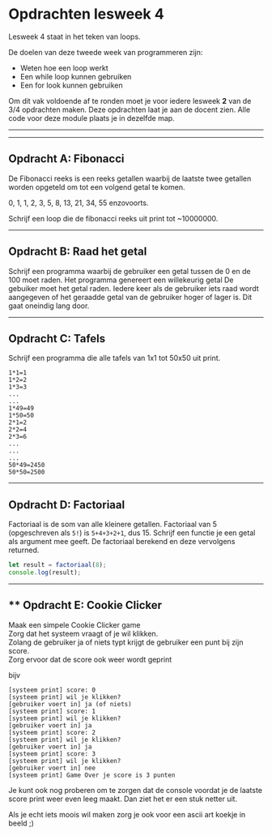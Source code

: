 # Opdrachten lesweek 4
Lesweek 4 staat in het teken van loops. 

De doelen van deze tweede week van programmeren zijn:

* Weten hoe een loop werkt
* Een while loop kunnen gebruiken
* Een for look kunnen gebruiken

Om dit vak voldoende af te ronden moet je voor iedere lesweek **2** van de 3/4 opdrachten maken. Deze opdrachten laat je aan de docent zien.
Alle code voor deze module plaats je in dezelfde map.

---
---

## **Opdracht A: Fibonacci**

De Fibonacci reeks is een reeks getallen waarbij de laatste twee getallen worden opgeteld om tot een volgend getal te komen.

0, 1, 1, 2, 3, 5, 8, 13, 21, 34, 55 enzovoorts.

Schrijf een loop die de fibonacci reeks uit print tot ~10000000.

---

## **Opdracht B: Raad het getal**

Schrijf een programma waarbij de gebruiker een getal tussen de 0 en de 100 moet raden. 
Het programma genereert een willekeurig getal
De gebuiker moet het getal raden. Iedere keer als de gebruiker iets raad wordt aangegeven of het geraadde getal van de gebruiker hoger of lager is.
Dit gaat oneindig lang door.

---

## **Opdracht C: Tafels**

Schrijf een programma die alle tafels van 1x1 tot 50x50 uit print.
```
1*1=1
1*2=2
1*3=3
...
...
1*49=49
1*50=50
2*1=2
2*2=4
2*3=6
...
...
...
50*49=2450
50*50=2500
```
---

## **Opdracht D: Factoriaal**

Factoriaal is de som van alle kleinere getallen. Factoriaal van 5 (opgeschreven als `5!`) is `5+4+3+2+1`, dus 15.
Schrijf een functie je een getal als argument mee geeft.
De factoriaal berekend en deze vervolgens returned.

```js
let result = factoriaal(8);
console.log(result);
```

---

## ** Opdracht E: Cookie Clicker

Maak een simpele Cookie Clicker game    
Zorg dat het systeem vraagt of je wil klikken.   
Zolang de gebruiker ja of niets typt krijgt de gebruiker een punt bij zijn score.    
Zorg ervoor dat de score ook weer wordt geprint

bijv

```
[systeem print] score: 0
[systeem print] wil je klikken?
[gebruiker voert in] ja (of niets)
[systeem print] score: 1
[systeem print] wil je klikken?
[gebruiker voert in] ja
[systeem print] score: 2
[systeem print] wil je klikken?
[gebruiker voert in] ja
[systeem print] score: 3
[systeem print] wil je klikken?
[gebruiker voert in] nee
[systeem print] Game Over je score is 3 punten
```

Je kunt ook nog proberen om te zorgen dat de console voordat je de laatste score print weer even leeg maakt. Dan ziet het er een stuk netter uit.

Als je echt iets moois wil maken zorg je ook voor een ascii art koekje in beeld ;)